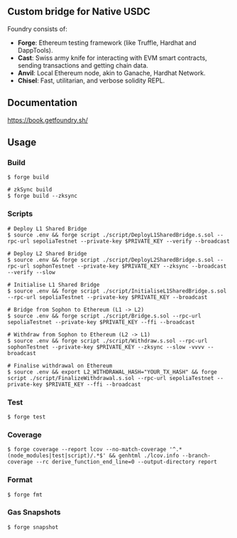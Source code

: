 ## Custom bridge for Native USDC


Foundry consists of:

-   **Forge**: Ethereum testing framework (like Truffle, Hardhat and DappTools).
-   **Cast**: Swiss army knife for interacting with EVM smart contracts, sending transactions and getting chain data.
-   **Anvil**: Local Ethereum node, akin to Ganache, Hardhat Network.
-   **Chisel**: Fast, utilitarian, and verbose solidity REPL.

## Documentation

https://book.getfoundry.sh/

## Usage

### Build

```shell
$ forge build

# zkSync build
$ forge build --zksync
```

### Scripts

```shell
# Deploy L1 Shared Bridge
$ source .env && forge script ./script/DeployL1SharedBridge.s.sol --rpc-url sepoliaTestnet --private-key $PRIVATE_KEY --verify --broadcast

# Deploy L2 Shared Bridge
$ source .env && forge script ./script/DeployL2SharedBridge.s.sol --rpc-url sophonTestnet --private-key $PRIVATE_KEY --zksync --broadcast --verify --slow

# Initialise L1 Shared Bridge
$ source .env && forge script ./script/InitialiseL1SharedBridge.s.sol --rpc-url sepoliaTestnet --private-key $PRIVATE_KEY --broadcast

# Bridge from Sophon to Ethereum (L1 -> L2)
$ source .env && forge script ./script/Bridge.s.sol --rpc-url sepoliaTestnet --private-key $PRIVATE_KEY --ffi --broadcast

# Withdraw from Sophon to Ethereum (L2 -> L1)
$ source .env && forge script ./script/Withdraw.s.sol --rpc-url sophonTestnet --private-key $PRIVATE_KEY --zksync --slow -vvvv --broadcast

# Finalise withdrawal on Ethereum
$ source .env && export L2_WITHDRAWAL_HASH="YOUR_TX_HASH" && forge script ./script/FinalizeWithdrawal.s.sol --rpc-url sepoliaTestnet --private-key $PRIVATE_KEY --ffi --broadcast
```

### Test

```shell
$ forge test
```

### Coverage
```shell
$ forge coverage --report lcov --no-match-coverage '^.*(node_modules|test|script)/.*$' && genhtml ./lcov.info --branch-coverage --rc derive_function_end_line=0 --output-directory report
```

### Format

```shell
$ forge fmt
```

### Gas Snapshots

```shell
$ forge snapshot
```